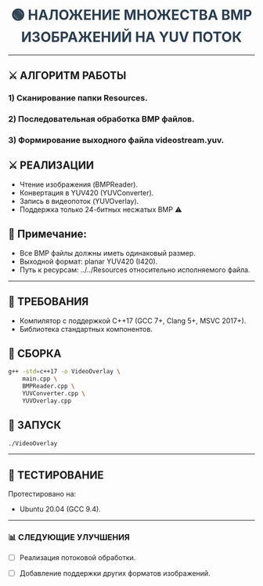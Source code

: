 
<h1 style="font-size: 28px; color: #2c3e50; text-align: center;">
  🟢 НАЛОЖЕНИЕ МНОЖЕСТВА BMP ИЗОБРАЖЕНИЙ НА YUV ПОТОК
</h1>

---

## ⚔️ АЛГОРИТМ РАБОТЫ
### 1) Сканирование папки Resources.
### 2) Последовательная обработка BMP файлов.
### 3) Формирование выходного файла videostream.yuv.

## ⚔️ РЕАЛИЗАЦИИ
- Чтение изображения (BMPReader).
- Конвертация в YUV420 (YUVConverter).
- Запись в видеопоток (YUVOverlay).
-  Поддержка только 24-битных несжатых BMP ⚠️

## 🔧 Примечание:
- Все BMP файлы должны иметь одинаковый размер.
- Выходной формат: planar YUV420 (I420).
- Путь к ресурсам: ../../Resources относительно исполняемого файла.

--- 

## 🔧 ТРЕБОВАНИЯ
- Компилятор с поддержкой C++17 (GCC 7+, Clang 5+, MSVC 2017+).
- Библиотека стандартных компонентов.

## 🔧 СБОРКА
```bash
g++ -std=c++17 -o VideoOverlay \
    main.cpp \
    BMPReader.cpp \
    YUVConverter.cpp \
    YUVOverlay.cpp
```

## 🔧 ЗАПУСК
```bash
./VideoOverlay
```
---

## 🔨 ТЕСТИРОВАНИЕ
Протестировано на:
- Ubuntu 20.04 (GCC 9.4).

---

### 📊 СЛЕДУЮЩИЕ УЛУЧШЕНИЯ
- [ ] Реализация потоковой обработки.
- [ ] Добавление поддержки других форматов изображений.

